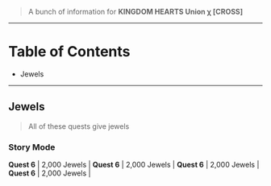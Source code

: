 
>A bunch of information for **KINGDOM HEARTS Union χ [CROSS]**

---

# Table of Contents
- Jewels

---


## Jewels

>All of these quests give jewels

### Story Mode

**Quest 6** | 2,000 Jewels | **Quest 6** | 2,000 Jewels | **Quest 6** | 2,000 Jewels | **Quest 6** | 2,000 Jewels | 
